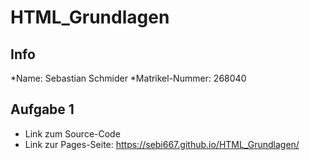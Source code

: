 # HTML_Grundlagen
## Info
*Name: Sebastian Schmider
*Matrikel-Nummer: 268040
## Aufgabe 1
* Link zum Source-Code
* Link zur Pages-Seite: https://sebi667.github.io/HTML_Grundlagen/
 
